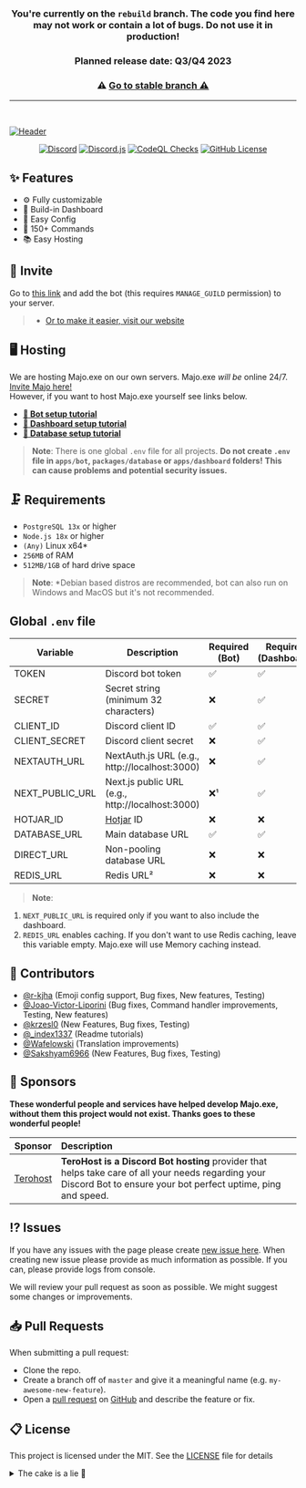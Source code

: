 <h3 align="center">You're currently on the <code>rebuild</code> branch. The code you find here may not work or contain a lot of bugs. Do not use it in production!</h3>
<h3 align="center">Planned release date: Q3/Q4 2023</h3>

<h3 align="center">⚠️ <a href="https://github.com/IgorKowalczyk/majo.exe/tree/master"/>Go to stable branch ⚠️</h3>

---

<br/>

![Header](https://user-images.githubusercontent.com/49127376/208478832-74eee443-c0fb-4691-beb6-adee42d063e3.png)

<p align="center">
 <a href="https://majoexe.xyz/server"><img src="https://img.shields.io/discord/666599184844980224?color=%234552ef&logo=discord&label=Discord&style=flat&logoColor=fff" alt="Discord" /></a>
 <a href="https://www.npmjs.com/package/discord.js"><img src="https://img.shields.io/badge/Discord.js-v14-%234552ef?style=flat&logo=npm&logoColor=fff" alt="Discord.js" /></a>
 <a href="https://majoexe.xyz/"><img src="https://img.shields.io/github/actions/workflow/status/igorkowalczyk/majo.exe/codeql-analysis.yml?branch=rebuild&style=flat&label=CodeQL&logo=github&color=%234552ef" alt="CodeQL Checks" /></a>
 <a href="https://majoexe.xyz"><img src="https://img.shields.io/github/license/igorkowalczyk/majo.exe?style=flat&;logo=github&label=License&color=%234552ef" alt="GitHub License" /></a>
</p>

## ✨ Features

- ⚙️ Fully customizable
- 🌆 Build-in Dashboard
- 📝 Easy Config
- 💯 150+ Commands
- 📚 Easy Hosting

## 🔗 Invite

Go to [this link](https://discord.com/oauth2/authorize/?permissions=4294967287&scope=bot%20applications.commands&client_id=949342410150924319) and add the bot (this requires `MANAGE_GUILD` permission) to your server.

> - [Or to make it easier, visit our website](https://beta.majoexe.xyz/)

## 🖥️ Hosting

We are hosting Majo.exe on our own servers. Majo.exe _will be_ online 24/7. [Invite Majo here!](https://beta.majoexe.xyz/api/invite)<br>
However, if you want to host Majo.exe yourself see links below.

- **[🤖 Bot setup tutorial](/apps/bot/README.md)**
- **[🔩 Dashboard setup tutorial](/apps/dashboard/README.md)**
- **[📝 Database setup tutorial](/packages/database/README.md)**

> **Note**:
> There is one global `.env` file for all projects. **Do not create `.env` file in `apps/bot`, `packages/database` or `apps/dashboard` folders!** **This can cause problems and potential security issues.**

## 🗜️ Requirements

- `PostgreSQL 13x` or higher
- `Node.js 18x` or higher
- `(Any)` Linux x64\*
- `256MB` of RAM
- `512MB/1GB` of hard drive space

> **Note**:
> \*Debian based distros are recommended, bot can also run on Windows and MacOS but it's not recommended.

## Global `.env` file

| Variable        | Description                                      | Required (Bot) | Required (Dashboard) |
| --------------- | ------------------------------------------------ | -------------- | -------------------- |
| TOKEN           | Discord bot token                                | ✅             | ✅                   |
| SECRET          | Secret string (minimum 32 characters)            | ❌             | ✅                   |
| CLIENT_ID       | Discord client ID                                | ✅             | ✅                   |
| CLIENT_SECRET   | Discord client secret                            | ❌             | ✅                   |
| NEXTAUTH_URL    | NextAuth.js URL (e.g., http://localhost:3000)    | ❌             | ✅                   |
| NEXT_PUBLIC_URL | Next.js public URL (e.g., http://localhost:3000) | ❌¹            | ✅                   |
| HOTJAR_ID       | [Hotjar](https://hotjar.com) ID                  | ❌             | ❌                   |
| DATABASE_URL    | Main database URL                                | ✅             | ✅                   |
| DIRECT_URL      | Non-pooling database URL                         | ❌             | ❌                   |
| REDIS_URL       | Redis URL²                                       | ❌             | ❌                   |

> **Note**:

1. `NEXT_PUBLIC_URL` is required only if you want to also include the dashboard.
2. `REDIS_URL` enables caching. If you don't want to use Redis caching, leave this variable empty. Majo.exe will use Memory caching instead.

## 📝 Contributors

- [@r-kjha](https://github.com/r-kjha) (Emoji config support, Bug fixes, New features, Testing)
- [@Joao-Victor-Liporini](https://github.com/Joao-Victor-Liporini) (Bug fixes, Command handler improvements, Testing, New features)
- [@krzesl0](https://github.com/krzesl0) (New Features, Bug fixes, Testing)
- [@\_index1337](https://github.com/index1337) (Readme tutorials)
- [@Wafelowski](https://github.com/HeavyWolfPL) (Translation improvements)
- [@Sakshyam6966](https://github.com/Sakshyam6966) (New Features, Bug fixes, Testing)

## 💝 Sponsors

**These wonderful people and services have helped develop Majo.exe, without them this project would not exist. Thanks goes to these wonderful people!**

| Sponsor                                            | Description                                                                                                                                                         |
| -------------------------------------------------- | :------------------------------------------------------------------------------------------------------------------------------------------------------------------ |
| [Terohost](https://my.terohost.com/aff.php?aff=17) | **TeroHost is a Discord Bot hosting** provider that helps take care of all your needs regarding your Discord Bot to ensure your bot perfect uptime, ping and speed. |

## ⁉️ Issues

If you have any issues with the page please create [new issue here](https://github.com/igorkowalczyk/majo.exe/issues). When creating new issue please provide as much information as possible. If you can, please provide logs from console.

We will review your pull request as soon as possible. We might suggest some changes or improvements.

## 📥 Pull Requests

When submitting a pull request:

- Clone the repo.
- Create a branch off of `master` and give it a meaningful name (e.g. `my-awesome-new-feature`).
- Open a [pull request](https://github.com/igorkowalczyk/majo.exe/pulls) on [GitHub](https://github.com) and describe the feature or fix.

## 📋 License

This project is licensed under the MIT. See the [LICENSE](https://github.com/igorkowalczyk/majo.exe/blob/master/license.md) file for details

<details>
 <summary>The cake is a lie 🍰</summary>

<a href="https://igorkowalczyk.dev"><img src="https://views.igorkowalczyk.vercel.app/api/badge/majo.exe?style=flat-square&color=333333&label=Repo+views" alt="Github repository views"></a>

</details>
